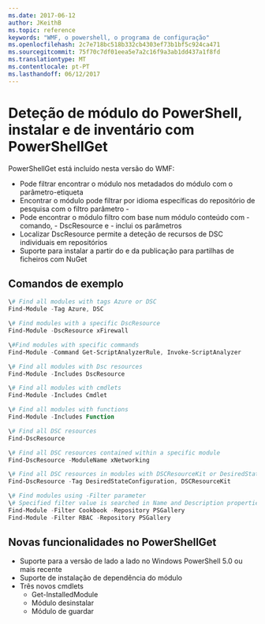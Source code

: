 ```yaml
---
ms.date: 2017-06-12
author: JKeithB
ms.topic: reference
keywords: "WMF, o powershell, o programa de configuração"
ms.openlocfilehash: 2c7e718bc518b332cb4303ef73b1bf5c924ca471
ms.sourcegitcommit: 75f70c7df01eea5e7a2c16f9a3ab1dd437a1f8fd
ms.translationtype: MT
ms.contentlocale: pt-PT
ms.lasthandoff: 06/12/2017
---
```

# <a name="powershell-module-discovery-install-and-inventory-with-powershellget"></a>Deteção de módulo do PowerShell, instalar e de inventário com PowerShellGet
 
PowerShellGet está incluído nesta versão do WMF:
-   Pode filtrar encontrar o módulo nos metadados do módulo com o parâmetro-etiqueta
-   Encontrar o módulo pode filtrar por idioma específicas do repositório de pesquisa com o filtro parâmetro -
-   Pode encontrar o módulo filtro com base num módulo conteúdo com - comando, - DscResource e - inclui os parâmetros
-   Localizar DscResource permite a deteção de recursos de DSC individuais em repositórios
-   Suporte para instalar a partir do e da publicação para partilhas de ficheiros com NuGet

## <a name="example-commands"></a>Comandos de exemplo
```powershell
\# Find all modules with tags Azure or DSC
Find-Module -Tag Azure, DSC

\# Find modules with a specific DscResource
Find-Module -DscResource xFirewall

\#Find modules with specific commands
Find-Module -Command Get-ScriptAnalyzerRule, Invoke-ScriptAnalyzer

\# Find all modules with Dsc resources
Find-Module -Includes DscResource

\# Find all modules with cmdlets
Find-Module -Includes Cmdlet

\# Find all modules with functions
Find-Module -Includes Function

\# Find all DSC resources
Find-DscResource

\# Find all DSC resources contained within a specific module
Find-DscResource -ModuleName xNetworking

\# Find all DSC resources in modules with DSCResourceKit or DesiredStateConfiguration
Find-DscResource -Tag DesiredStateConfiguration, DSCResourceKit

\# Find modules using -Filter parameter
\# Specified filter value is searched in Name and Description properties
Find-Module -Filter Cookbook -Repository PSGallery
Find-Module -Filter RBAC -Repository PSGallery
```

## <a name="new-features-in-powershellget"></a>Novas funcionalidades no PowerShellGet
-   Suporte para a versão de lado a lado no Windows PowerShell 5.0 ou mais recente
-   Suporte de instalação de dependência do módulo
-   Três novos cmdlets
    -   Get-InstalledModule
    -   Módulo desinstalar
    -   Módulo de guardar
    
